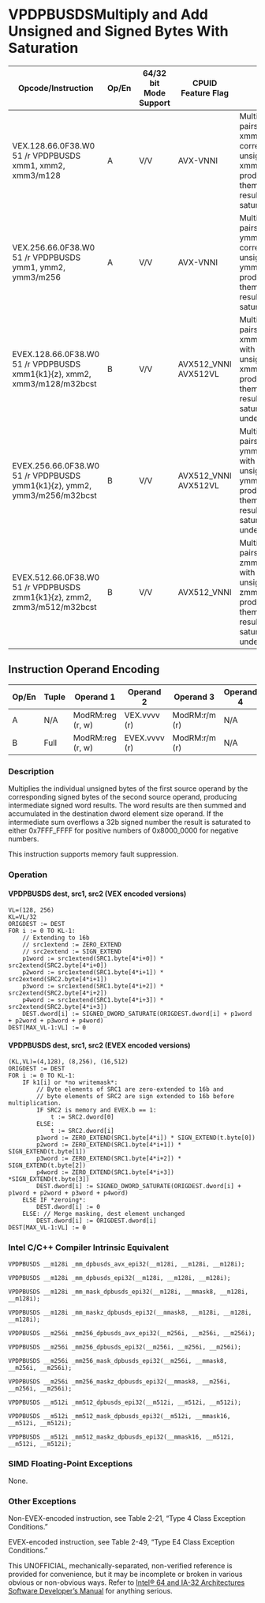# VPDPBUSDS**Multiply and Add Unsigned and Signed Bytes With Saturation**

| Opcode/Instruction                                                       | Op/En | 64/32 bit Mode Support | CPUID Feature Flag   | Description                                                                                                                                                                                                              |
| ------------------------------------------------------------------------ | ----- | ---------------------- | -------------------- | ------------------------------------------------------------------------------------------------------------------------------------------------------------------------------------------------------------------------ |
| VEX.128.66.0F38.W0 51 /r VPDPBUSDS xmm1, xmm2, xmm3/m128                 | A     | V/V                    | AVX-VNNI             | Multiply groups of 4 pairs signed bytes in xmm3/m128 with corresponding unsigned bytes of xmm2, summing those products and adding them to doubleword result, with signed saturation in xmm1.                             |
| VEX.256.66.0F38.W0 51 /r VPDPBUSDS ymm1, ymm2, ymm3/m256                 | A     | V/V                    | AVX-VNNI             | Multiply groups of 4 pairs signed bytes in ymm3/m256 with corresponding unsigned bytes of ymm2, summing those products and adding them to doubleword result, with signed saturation in ymm1.                             |
| EVEX.128.66.0F38.W0 51 /r VPDPBUSDS xmm1{k1}{z}, xmm2, xmm3/m128/m32bcst | B     | V/V                    | AVX512_VNNI AVX512VL | Multiply groups of 4 pairs signed bytes in xmm3/m128/m32bcst with corresponding unsigned bytes of xmm2, summing those products and adding them to doubleword result, with signed saturation in xmm1, under writemask k1. |
| EVEX.256.66.0F38.W0 51 /r VPDPBUSDS ymm1{k1}{z}, ymm2, ymm3/m256/m32bcst | B     | V/V                    | AVX512_VNNI AVX512VL | Multiply groups of 4 pairs signed bytes in ymm3/m256/m32bcst with corresponding unsigned bytes of ymm2, summing those products and adding them to doubleword result, with signed saturation in ymm1, under writemask k1. |
| EVEX.512.66.0F38.W0 51 /r VPDPBUSDS zmm1{k1}{z}, zmm2, zmm3/m512/m32bcst | B     | V/V                    | AVX512_VNNI          | Multiply groups of 4 pairs signed bytes in zmm3/m512/m32bcst with corresponding unsigned bytes of zmm2, summing those products and adding them to doubleword result, with signed saturation in zmm1, under writemask k1. |

## Instruction Operand Encoding

| Op/En | Tuple | Operand 1        | Operand 2     | Operand 3     | Operand 4 |
| ----- | ----- | ---------------- | ------------- | ------------- | --------- |
| A     | N/A   | ModRM:reg (r, w) | VEX.vvvv (r)  | ModRM:r/m (r) | N/A       |
| B     | Full  | ModRM:reg (r, w) | EVEX.vvvv (r) | ModRM:r/m (r) | N/A       |

### Description

Multiplies the individual unsigned bytes of the first source operand by the corresponding signed bytes of the second source operand, producing intermediate signed word results. The word results are then summed and accumulated in the destination dword element size operand. If the intermediate sum overflows a 32b signed number the result is saturated to either 0x7FFF_FFFF for positive numbers of 0x8000_0000 for negative numbers.

This instruction supports memory fault suppression.

### Operation

#### VPDPBUSDS dest, src1, src2 (VEX encoded versions)

```
VL=(128, 256)
KL=VL/32
ORIGDEST := DEST
FOR i := 0 TO KL-1:
    // Extending to 16b
    // src1extend := ZERO_EXTEND
    // src2extend := SIGN_EXTEND
    p1word := src1extend(SRC1.byte[4*i+0]) * src2extend(SRC2.byte[4*i+0])
    p2word := src1extend(SRC1.byte[4*i+1]) * src2extend(SRC2.byte[4*i+1])
    p3word := src1extend(SRC1.byte[4*i+2]) * src2extend(SRC2.byte[4*i+2])
    p4word := src1extend(SRC1.byte[4*i+3]) * src2extend(SRC2.byte[4*i+3])
    DEST.dword[i] := SIGNED_DWORD_SATURATE(ORIGDEST.dword[i] + p1word + p2word + p3word + p4word)
DEST[MAX_VL-1:VL] := 0

```

#### VPDPBUSDS dest, src1, src2 (EVEX encoded versions)

```
(KL,VL)=(4,128), (8,256), (16,512)
ORIGDEST := DEST
FOR i := 0 TO KL-1:
    IF k1[i] or *no writemask*:
        // Byte elements of SRC1 are zero-extended to 16b and
        // byte elements of SRC2 are sign extended to 16b before multiplication.
        IF SRC2 is memory and EVEX.b == 1:
            t := SRC2.dword[0]
        ELSE:
            t := SRC2.dword[i]
        p1word := ZERO_EXTEND(SRC1.byte[4*i]) * SIGN_EXTEND(t.byte[0])
        p2word := ZERO_EXTEND(SRC1.byte[4*i+1]) * SIGN_EXTEND(t.byte[1])
        p3word := ZERO_EXTEND(SRC1.byte[4*i+2]) * SIGN_EXTEND(t.byte[2])
        p4word := ZERO_EXTEND(SRC1.byte[4*i+3]) *SIGN_EXTEND(t.byte[3])
        DEST.dword[i] := SIGNED_DWORD_SATURATE(ORIGDEST.dword[i] + p1word + p2word + p3word + p4word)
    ELSE IF *zeroing*:
        DEST.dword[i] := 0
    ELSE: // Merge masking, dest element unchanged
        DEST.dword[i] := ORIGDEST.dword[i]
DEST[MAX_VL-1:VL] := 0

```

### Intel C/C++ Compiler Intrinsic Equivalent

```
VPDPBUSDS __m128i _mm_dpbusds_avx_epi32(__m128i, __m128i, __m128i);

```

```
VPDPBUSDS __m128i _mm_dpbusds_epi32(__m128i, __m128i, __m128i);

```

```
VPDPBUSDS __m128i _mm_mask_dpbusds_epi32(__m128i, __mmask8, __m128i, __m128i);

```

```
VPDPBUSDS __m128i _mm_maskz_dpbusds_epi32(__mmask8, __m128i, __m128i, __m128i);

```

```
VPDPBUSDS __m256i _mm256_dpbusds_avx_epi32(__m256i, __m256i, __m256i);

```

```
VPDPBUSDS __m256i _mm256_dpbusds_epi32(__m256i, __m256i, __m256i);

```

```
VPDPBUSDS __m256i _mm256_mask_dpbusds_epi32(__m256i, __mmask8, __m256i, __m256i);

```

```
VPDPBUSDS __m256i _mm256_maskz_dpbusds_epi32(__mmask8, __m256i, __m256i, __m256i);

```

```
VPDPBUSDS __m512i _mm512_dpbusds_epi32(__m512i, __m512i, __m512i);

```

```
VPDPBUSDS __m512i _mm512_mask_dpbusds_epi32(__m512i, __mmask16, __m512i, __m512i);

```

```
VPDPBUSDS __m512i _mm512_maskz_dpbusds_epi32(__mmask16, __m512i, __m512i, __m512i);

```

### SIMD Floating-Point Exceptions

None.

### Other Exceptions

Non-EVEX-encoded instruction, see Table 2-21, “Type 4 Class Exception Conditions.”

EVEX-encoded instruction, see Table 2-49, “Type E4 Class Exception Conditions.”

This UNOFFICIAL, mechanically-separated, non-verified reference is provided for convenience, but it may be
incomplete or broken in various obvious or non-obvious
ways. Refer to [Intel® 64 and IA-32 Architectures Software Developer’s Manual](https://software.intel.com/en-us/download/intel-64-and-ia-32-architectures-sdm-combined-volumes-1-2a-2b-2c-2d-3a-3b-3c-3d-and-4) for anything serious.
